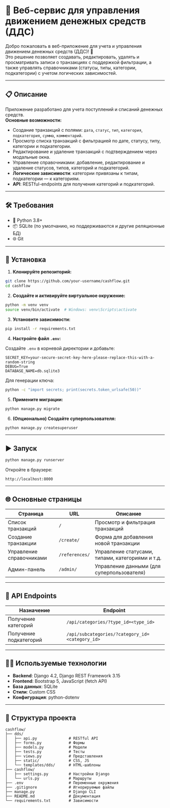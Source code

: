 # 💸 Веб-сервис для управления движением денежных средств (ДДС)

Добро пожаловать в веб-приложение для учета и управления движением денежных средств (ДДС)! 🚀  
Это решение позволяет создавать, редактировать, удалять и просматривать записи о транзакциях с поддержкой фильтрации, а также управлять справочниками (статусы, типы, категории, подкатегории) с учетом логических зависимостей.

---

## 📋 Описание

Приложение разработано для учета поступлений и списаний денежных средств.  
**Основные возможности:**

- Создание транзакций с полями: `дата`, `статус`, `тип`, `категория`, `подкатегория`, `сумма`, `комментарий`.
- Просмотр списка транзакций с фильтрацией по дате, статусу, типу, категории и подкатегории.
- Редактирование и удаление транзакций с подтверждением через модальные окна.
- Управление справочниками: добавление, редактирование и удаление статусов, типов, категорий и подкатегорий.
- **Логические зависимости**: категории привязаны к типам, подкатегории — к категориям.
- **API**: RESTful-endpoints для получения категорий и подкатегорий.

---

## 🛠 Требования

- 🐍 Python 3.8+
- 📦 SQLite (по умолчанию, но поддерживаются и другие реляционные БД)
- 🌐 Git

---

## 🚀 Установка

1. **Клонируйте репозиторий:**

```bash
git clone https://github.com/your-username/cashflow.git
cd cashflow
```

2. **Создайте и активируйте виртуальное окружение:**

```bash
python -m venv venv
source venv/bin/activate  # Windows: venv\Scripts\activate
```

3. **Установите зависимости:**

```bash
pip install -r requirements.txt
```

4. **Настройте файл `.env`:**

Создайте `.env` в корневой директории и добавьте:

```env
SECRET_KEY=your-secure-secret-key-here-please-replace-this-with-a-random-string
DEBUG=True
DATABASE_NAME=db.sqlite3
```

Для генерации ключа:

```bash
python -c "import secrets; print(secrets.token_urlsafe(50))"
```

5. **Примените миграции:**

```bash
python manage.py migrate
```

6. **(Опционально) Создайте суперпользователя:**

```bash
python manage.py createsuperuser
```

---

## ▶️ Запуск

```bash
python manage.py runserver
```

Откройте в браузере:

```
http://localhost:8000
```

---

## 🌐 Основные страницы

| Страница                | URL                        | Описание                                         |
|------------------------|----------------------------|--------------------------------------------------|
| Список транзакций      | `/`                        | Просмотр и фильтрация транзакций                 |
| Создание транзакции    | `/create/`                 | Форма для добавления новой транзакции           |
| Управление справочниками | `/references/`           | Управление статусами, типами, категориями и т.д. |
| Админ-панель           | `/admin/`                  | Управление данными (для суперпользователя)       |

---

## 📡 API Endpoints

| Назначение         | Endpoint                                         |
|--------------------|--------------------------------------------------|
| Получение категорий     | `/api/categories/?type_id=<type_id>`         |
| Получение подкатегорий | `/api/subcategories/?category_id=<category_id>` |

---

## 🧑‍💻 Используемые технологии

- **Backend**: Django 4.2, Django REST Framework 3.15  
- **Frontend**: Bootstrap 5, JavaScript (fetch API)  
- **База данных**: SQLite  
- **Стили**: Custom CSS  
- **Конфигурация**: python-dotenv

---

## 📁 Структура проекта

```
cashflow/
├── dds/
│   ├── api.py              # RESTful API
│   ├── forms.py            # Формы
│   ├── models.py           # Модели
│   ├── tests.py            # Тесты
│   ├── views.py            # Представления
│   ├── static/             # CSS, JS
│   └── templates/dds/      # HTML-шаблоны
├── cashflow/
│   ├── settings.py         # Настройки Django
│   └── urls.py             # Маршруты
├── .env                    # Переменные окружения
├── .gitignore              # Игнорируемые файлы
├── manage.py               # Django CLI
├── README.md               # Документация
└── requirements.txt        # Зависимости
```
